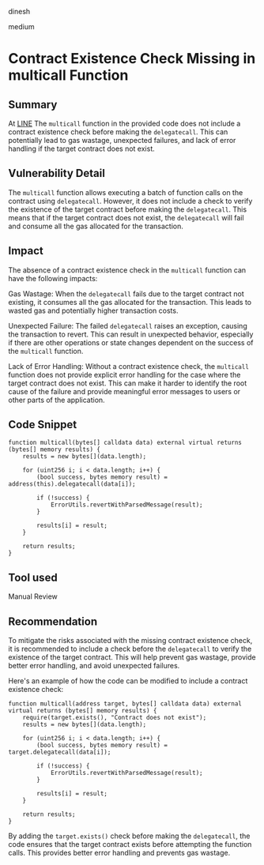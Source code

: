 dinesh

medium

# Contract Existence Check Missing in multicall Function

## Summary
At [LINE](https://github.com/sherlock-audit/2023-04-gmx/blob/main/gmx-synthetics/contracts/utils/BasicMulticall.sol#L18)
The `multicall` function in the provided code does not include a contract existence check before making the `delegatecall`. This can potentially lead to gas wastage, unexpected failures, and lack of error handling if the target contract does not exist.

## Vulnerability Detail
The `multicall` function allows executing a batch of function calls on the contract using `delegatecall`. However, it does not include a check to verify the existence of the target contract before making the `delegatecall`. This means that if the target contract does not exist, the `delegatecall` will fail and consume all the gas allocated for the transaction.

## Impact
The absence of a contract existence check in the `multicall` function can have the following impacts:

Gas Wastage: When the `delegatecall` fails due to the target contract not existing, it consumes all the gas allocated for the transaction. This leads to wasted gas and potentially higher transaction costs.

Unexpected Failure: The failed `delegatecall` raises an exception, causing the transaction to revert. This can result in unexpected behavior, especially if there are other operations or state changes dependent on the success of the `multicall` function.

Lack of Error Handling: Without a contract existence check, the `multicall` function does not provide explicit error handling for the case where the target contract does not exist. This can make it harder to identify the root cause of the failure and provide meaningful error messages to users or other parts of the application.

## Code Snippet
```solidity
function multicall(bytes[] calldata data) external virtual returns (bytes[] memory results) {
    results = new bytes[](data.length);

    for (uint256 i; i < data.length; i++) {
        (bool success, bytes memory result) = address(this).delegatecall(data[i]);

        if (!success) {
            ErrorUtils.revertWithParsedMessage(result);
        }

        results[i] = result;
    }

    return results;
}
```

## Tool used

Manual Review

## Recommendation
To mitigate the risks associated with the missing contract existence check, it is recommended to include a check before the `delegatecall` to verify the existence of the target contract. This will help prevent gas wastage, provide better error handling, and avoid unexpected failures.

Here's an example of how the code can be modified to include a contract existence check:
```solidity
function multicall(address target, bytes[] calldata data) external virtual returns (bytes[] memory results) {
    require(target.exists(), "Contract does not exist");
    results = new bytes[](data.length);

    for (uint256 i; i < data.length; i++) {
        (bool success, bytes memory result) = target.delegatecall(data[i]);

        if (!success) {
            ErrorUtils.revertWithParsedMessage(result);
        }

        results[i] = result;
    }

    return results;
}
```

By adding the `target.exists()` check before making the `delegatecall`, the code ensures that the target contract exists before attempting the function calls. This provides better error handling and prevents gas wastage.